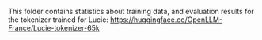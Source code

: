 This folder contains statistics about training data, and evaluation results for the tokenizer trained for Lucie:
https://huggingface.co/OpenLLM-France/Lucie-tokenizer-65k

